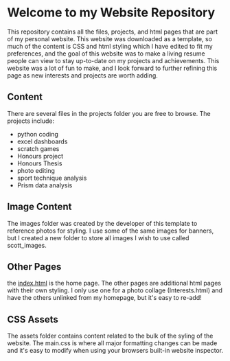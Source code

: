 # Welcome to my Website Repository #
This repository contains all the files, projects, and html pages that are part of my personal website. 
This website was downloaded as a template, so much of the content is CSS and html styling which I have edited to fit my preferences, and the goal of this website was to make a living resume people can view to stay up-to-date on my projects and achievements. This website was a lot of fun to make, and I look forward to further refining this page as new interests and projects are worth adding.

## Content ##
There are several files in the projects folder you are free to browse. 
The projects include: 
- python coding
- excel dashboards
- scratch games
- Honours project
- Honours Thesis
- photo editing
- sport technique analysis
- Prism data analysis

## Image Content ##
The images folder was created by the developer of this template to reference photos for styling. I use some of the same images for banners, but I created a new folder to store all images I wish to use called scott_images. 

## Other Pages ##
the [index.html](/index.html) is the home page. The other pages are additional html pages with their own styling. I only use one for a photo collage (Interests.html) and have the others unlinked from my homepage, but it's easy to re-add!

## CSS Assets ##
The assets folder contains content related to the bulk of the syling of the website. The main.css is where all major formatting changes can be made and it's easy to modify when using your browsers built-in website inspector.
